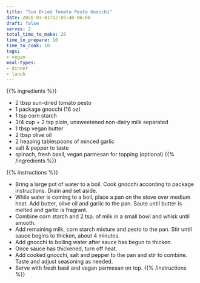 ```yaml
---
title: "Sun Dried Tomato Pesto Gnocchi"
date: 2020-03-01T12:05:48-06:00
draft: false
serves: 2
total_time_to_make: 20
time_to_prepare: 10
time_to_cook: 10
tags:
- vegan
meal-types:
- dinner
- lunch
---
```


{{% ingredients %}}
- 2 tbsp sun-dried tomato pesto
- 1 package gnocchi (16 oz)
- 1 tsp corn starch
- 3/4 cup + 2 tsp plain, unsweetened non-dairy milk separated
- 1 tbsp vegan butter
- 2 tbsp olive oil
- 2 heaping tablespoons of minced garlic
- salt & pepper to taste
- spinach, fresh basil, vegan parmesan for topping (optional)
{{% /ingredients %}}

{{% instructions %}}
- Bring a large pot of water to a boil. Cook gnocchi according to package instructions. Drain and set aside.
- While water is coming to a boil, place a pan on the stove over medium heat. Add butter, olive oil and garlic to the pan. Saute until butter is melted and garlic is fragrant. 
- Combine corn starch and 2 tsp. of milk in a small bowl and whisk until smooth.
- Add remaining milk, corn starch mixture and pesto to the pan. Stir until sauce begins to thicken, about 4 minutes.
- Add gnocchi to boiling water after sauce has begun to thicken.
- Once sauce has thickened, turn off heat.
- Add cooked gnocchi, salt and pepper to the pan and stir to combine. Taste and adjust seasoning as needed. 
- Serve with fresh basil and vegan parmesan on top.
{{% /instructions %}}
